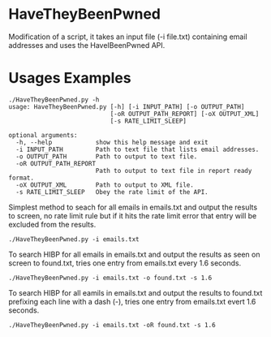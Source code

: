 # HaveTheyBeenPwned
Modification of a script, it takes an input file (-i file.txt) containing email addresses and uses the HaveIBeenPwned API.

# Usages Examples
```
./HaveTheyBeenPwned.py -h
usage: HaveTheyBeenPwned.py [-h] [-i INPUT_PATH] [-o OUTPUT_PATH]
                            [-oR OUTPUT_PATH_REPORT] [-oX OUTPUT_XML]
                            [-s RATE_LIMIT_SLEEP]

optional arguments:
  -h, --help            show this help message and exit
  -i INPUT_PATH         Path to text file that lists email addresses.
  -o OUTPUT_PATH        Path to output to text file.
  -oR OUTPUT_PATH_REPORT
                        Path to output to text file in report ready format.
  -oX OUTPUT_XML        Path to output to XML file.
  -s RATE_LIMIT_SLEEP   Obey the rate limit of the API.
```

Simplest method to seach for all emails in emails.txt and output the results to screen, no rate limit rule but if it hits the rate limit error that entry will be excluded from the results.
```
./HaveTheyBeenPwned.py -i emails.txt 
```

To search HIBP for all emails in emails.txt and output the results as seen on screen to found.txt, tries one entry from emails.txt every 1.6 seconds.
```
./HaveTheyBeenPwned.py -i emails.txt -o found.txt -s 1.6
```

To search HIBP for all eamils in emails.txt and output the results to found.txt prefixing each line with a dash (-), tries one entry from emails.txt evert 1.6 seconds.
```
./HaveTheyBeenPwned.py -i emails.txt -oR found.txt -s 1.6
```
